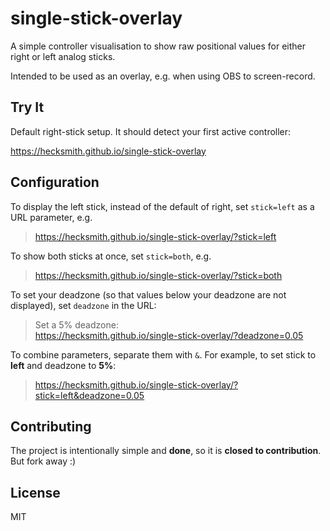 # single-stick-overlay

A simple controller visualisation to show raw positional values for either right or left analog sticks.

Intended to be used as an overlay, e.g. when using OBS to screen-record.

## Try It

Default right-stick setup. It should detect your first active controller:

https://hecksmith.github.io/single-stick-overlay

## Configuration

To display the left stick, instead of the default of right, set `stick=left` as a URL parameter, e.g.

> https://hecksmith.github.io/single-stick-overlay/?stick=left

To show both sticks at once, set `stick=both`, e.g.

> https://hecksmith.github.io/single-stick-overlay/?stick=both

To set your deadzone (so that values below your deadzone are not displayed), set `deadzone` in the URL:

> Set a 5% deadzone:  
> https://hecksmith.github.io/single-stick-overlay/?deadzone=0.05

To combine parameters, separate them with `&`. For example, to set stick to **left** and deadzone to **5%**:

> https://hecksmith.github.io/single-stick-overlay/?stick=left&deadzone=0.05

## Contributing

The project is intentionally simple and **done**, so it is **closed to contribution**. But fork away :)

## License

MIT
